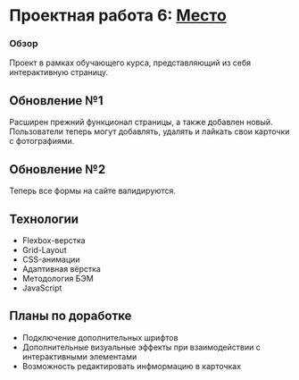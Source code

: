 # Проектная работа 6: [Место](https://feuerfrie1.github.io/mesto/)

### Обзор

Проект в рамках обучающего курса, представляющий из себя интерактивную страницу. 

## Обновление №1

Расширен прежний функционал страницы, а также добавлен новый. Пользователи теперь могут добавлять, удалять и лайкать свои карточки с фотографиями.

## Обновление №2

Теперь все формы на сайте валидируются.

## Технологии

  - Flexbox-верстка
  - Grid-Layout
  - CSS-анимации
  - Адаптивная вёрстка
  - Методология БЭМ
  - JavaScript
  
## Планы по доработке

- Подключение дополнительных шрифтов
- Дополнительные визуальные эффекты при взаимодействии с интерактивными элементами
- Возможность редактировать инфмормацию в карточках
